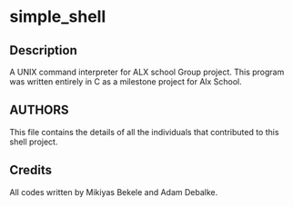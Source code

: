 # simple_shell

## Description

A UNIX command interpreter for ALX school Group project. This program was written entirely in C as a milestone project for Alx School.

## AUTHORS

This file contains the details of all the individuals that contributed to this shell project.

## Credits

All codes written by Mikiyas Bekele and Adam Debalke.
